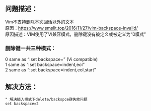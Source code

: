 ## 问题描述：
Vim不支持删除本次回话以外的文本  
原因：https://www.smslit.top/2016/11/27/vim-backspace-invalid/  
原因描述：VIM使用了VI兼容模式，删除键没有被定义或被定义为“0模式”  
### 删除键一共三种模式：  
0 same as “:set backspace=” (Vi compatible)  
1 same as “:set backspace=indent,eol”  
2 same as “:set backspace=indent,eol,start”  
## 解决方法：
``` vim
" 解决插入模式下delete/backspce键失效问题
set backspace=2
```
